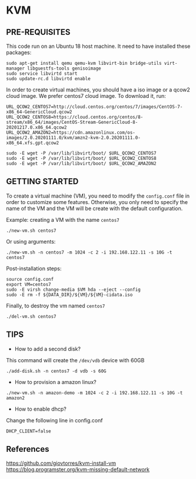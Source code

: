 # KVM 

## PRE-REQUISITES

This code run on an Ubuntu 18 host machine. It need to have installed these packages:

```shell
sudo apt-get install qemu qemu-kvm libvirt-bin bridge-utils virt-manager libguestfs-tools genisoimage
sudo service libvirtd start
sudo update-rc.d libvirtd enable
```

In order to create virtual machines, you should have a iso image or a qcow2 cloud image. We prefer centos7 cloud image. To download it, run:

```shell
URL_QCOW2_CENTOS7=http://cloud.centos.org/centos/7/images/CentOS-7-x86_64-GenericCloud.qcow2
URL_QCOW2_CENTOS8=https://cloud.centos.org/centos/8-stream/x86_64/images/CentOS-Stream-GenericCloud-8-20201217.0.x86_64.qcow2
URL_QCOW2_AMAZON2=https://cdn.amazonlinux.com/os-images/2.0.20201111.0/kvm/amzn2-kvm-2.0.20201111.0-x86_64.xfs.gpt.qcow2

sudo -E wget -P /var/lib/libvirt/boot/ $URL_QCOW2_CENTOS7
sudo -E wget -P /var/lib/libvirt/boot/ $URL_QCOW2_CENTOS8
sudo -E wget -P /var/lib/libvirt/boot/ $URL_QCOW2_AMAZON2
```

## GETTING STARTED

To create a virtual machine (VM), you need to modify the `config.conf` file in order to customize some features. Otherwise, you only need to specify the name of the VM and the VM will be create with the default configuration.

Example: creating a VM with the name `centos7`

```
./new-vm.sh centos7
```

Or using arguments:

```
./new-vm.sh -n centos7 -m 1024 -c 2 -i 192.168.122.11 -s 10G -t centos7
```

Post-installation steps:

```shell
source config.conf
export VM=centos7
sudo -E virsh change-media $VM hda --eject --config
sudo -E rm -f ${DATA_DIR}/${VM}/${VM}-cidata.iso
```

Finally, to destroy the vm named `centos7`

```shell
./del-vm.sh centos7
```

## TIPS

* How to add a second disk?

This command will create the `/dev/vdb` device with 60GB 

```shell
./add-disk.sh -n centos7 -d vdb -s 60G
```

* How to provision a amazon linux?

```
./new-vm.sh -n amazon-demo -m 1024 -c 2 -i 192.168.122.11 -s 10G -t amazon2
```

* How to enable dhcp?

Change the following line in config.conf 

```
DHCP_CLIENT=false
```

## References

https://github.com/giovtorres/kvm-install-vm
https://blog.programster.org/kvm-missing-default-network
